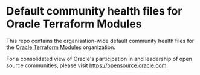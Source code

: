 # Default community health files for Oracle Terraform Modules

This repo contains the organisation-wide default community health files for the
[Oracle Terraform Modules](https://github.com/oracle-terraform-modules) organization.

For a consolidated view of Oracle's participation in and leadership of open
source communities, please visit <https://opensource.oracle.com>.
